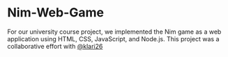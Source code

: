 # Nim-Web-Game
For our university course project, we implemented the Nim game as a web application using HTML, CSS, JavaScript, and Node.js. This project was a collaborative effort with [@klari26](https://github.com/klari26)

